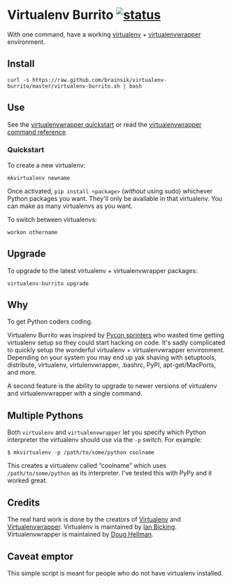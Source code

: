 # Virtualenv Burrito [![status](http://stillmaintained.com/brainsik/virtualenv-burrito.png)](http://stillmaintained.com/brainsik/virtualenv-burrito) #

With one command, have a working [virtualenv](http://pypi.python.org/pypi/virtualenv) +
[virtualenvwrapper](http://pypi.python.org/pypi/virtualenvwrapper)
environment.

## Install ##

    curl -s https://raw.github.com/brainsik/virtualenv-burrito/master/virtualenv-burrito.sh | bash

## Use

See the
[virtualenvwrapper quickstart](http://www.doughellmann.com/docs/virtualenvwrapper/install.html#quick-start)
or read the
[virtualenvwrapper command reference](http://www.doughellmann.com/docs/virtualenvwrapper/command_ref.html).

### Quickstart ###

To create a new virtualenv:

    mkvirtualenv newname

Once activated, `pip install <package>` (_without_ using sudo) whichever Python
packages you want. They'll only be available in that virtualenv. You can make
as many virtualenvs as you want.

To switch between virtualenvs:

    workon othername

## Upgrade ##

To upgrade to the latest virtualenv + virtualenvwrapper packages:

    virtualenv-burrito upgrade

## Why ##

To get Python coders coding.

Virtualenv Burrito was inspired by
[Pycon sprinters](http://us.pycon.org/2011/sprints/) who wasted time getting
virtualenv setup so they could start hacking on code. It's sadly
complicated to quickly setup the wonderful virtualenv + virtualenvwrapper
environment. Depending on your system you may end up yak shaving with
setuptools, distribute, virtualenv, virtulenvwrapper, .bashrc, PyPI,
apt-get/MacPorts, and more.

A second feature is the ability to upgrade to newer versions of virtualenv and
virtualenvwrapper with a single command.

## Multiple Pythons ##

Both `virtualenv` and `virtualenvwrapper` let you specify which Python interpreter
the virtualenv should use via the `-p` switch. For example:

    $ mkvirtualenv -p /path/to/some/python coolname

This creates a virtualenv called “coolname” which uses `/path/to/some/python`
as its interpreter. I've tested this with PyPy and it worked great.

## Credits ##

The real hard work is done by the creators of
[Virtualenv](http://www.virtualenv.org/) and
[Virtualenvwrapper](http://www.doughellmann.com/projects/virtualenvwrapper/).
Virtualenv is maintained by [Ian Bicking](ianbicking.org/). Virtualenvwrapper
is maintained by [Doug Hellman](http://www.doughellmann.com/).

## Caveat emptor ##

This simple script is meant for people who do not have virtualenv installed.
